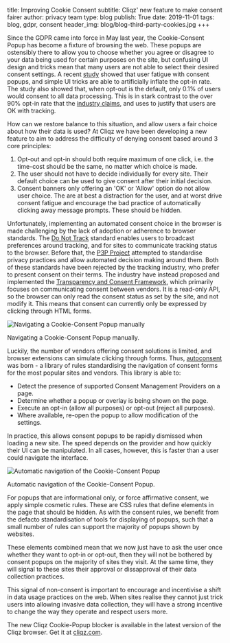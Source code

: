title: Improving Cookie Consent
subtitle: Cliqz' new feature to make consent fairer
author: privacy team
type: blog
publish: True
date: 2019-11-01
tags: blog, gdpr, consent
header_img: blog/blog-third-party-cookies.jpg
+++

Since the GDPR came into force in May last year, the Cookie-Consent Popup has become a fixture of browsing the web. These popups are ostensibly there to allow you to choose whether you agree or disagree to your data being used for certain purposes on the site, but confusing UI design and tricks mean that many users are not able to select their desired consent settings. A recent [study](https://arxiv.org/pdf/1909.02638.pdf) showed that user fatigue with consent popups, and simple UI tricks are able to artificially inflate the opt-in rate. The study also showed that, when opt-out is the default, only 0.1% of users would consent to all data processing. This is in stark contrast to the over 90% opt-in rate that the [industry claims](https://www.thedrum.com/news/2018/07/31/over-90-users-consent-gdpr-requests-says-quantcast-after-enabling-1bn-them), and uses to justify that users are OK with tracking.

How can we restore balance to this situation, and allow users a fair choice about how their data is used? At Cliqz we have been developing a new feature to aim to address the difficulty of denying consent based around 3 core principles:

1. Opt-out and opt-in should both require maximum of one click, i.e. the time-cost should be the same, no matter which choice is made.
2. The user should not have to decide individually for every site. Their default choice can be used to give consent after their initial decision.
3. Consent banners only offering an 'OK' or 'Allow' option do not allow user choice. The are at best a distraction for the user, and at worst drive consent fatigue and encourage the bad practice of automatically clicking away message prompts. These should be hidden.

Unfortunately, implementing an automated consent choice in the browser is made challenging by the lack of adoption or adherence to browser standards. The [Do Not Track](https://www.w3.org/blog/2018/06/do-not-track-and-the-gdpr/) standard enables users to broadcast preferences around tracking, and for sites to communicate tracking status to the browser. Before that, the [P3P Project](https://www.w3.org/P3P/) attempted to standardise privacy practices and allow automated decision making around them. Both of these standards have been rejected by the tracking industry, who prefer to present consent on their terms. The industry have instead proposed and implemented the [Transparency and Consent Framework](https://iabeurope.eu/transparency-consent-framework/), which primarily focuses on communicating consent between vendors. It is a read-only API, so the browser can only read the consent status as set by the site, and not modify it. This means that consent can currently only be expressed by clicking through HTML forms.

<img class="img-responsive" src="../static/img/blog/autoconsent/cookie-blocker-before.gif" alt="Navigating a Cookie-Consent Popup manually" />
<p class="img-caption">Navigating a Cookie-Consent Popup manually.</p>

Luckily, the number of vendors offering consent solutions is limited, and browser extensions can simulate clicking through forms. Thus, [autoconsent](https://github.com/cliqz-oss/autoconsent) was born - a library of rules standardising the navigation of consent forms for the most popular sites and vendors. This library is able to:

* Detect the presence of supported Consent Management Providers on a page.
* Determine whether a popup or overlay is being shown on the page.
* Execute an opt-in (allow all purposes) or opt-out (reject all purposes).
* Where available, re-open the popup to allow modification of the settings.

In practice, this allows consent popups to be rapidly dismissed when loading a new site. The speed depends on the provider and how quickly their UI can be manipulated. In all cases, however, this is faster than a user could navigate the interface.

<img class="img-responsive" src="../static/img/blog/autoconsent/cookie-blocker-after.gif" alt="Automatic navigation of the Cookie-Consent Popup" />
<p class="img-caption">Automatic navigation of the Cookie-Consent Popup.</p>

For popups that are informational only, or force affirmative consent, we apply simple cosmetic rules. These are CSS rules that define elements in the page that should be hidden. As with the consent rules, we benefit from the defacto standardisation of tools for displaying of popups, such that a small number of rules can support the majority of popups shown by websites.

These elements combined mean that we now just have to ask the user once whether they want to opt-in or opt-out, then they will not be bothered by consent popups on the majority of sites they visit. At the same time, they will signal to these sites their approval or dissapproval of their data collection practices. 

This signal of non-consent is important to encourage and incentivise a shift in data usage practices on the web. When sites realise they cannot just trick users into allowing invasive data collection, they will have a strong incentive to change the way they operate and respect users more.

The new Cliqz Cookie-Popup blocker is available in the latest version of the Cliqz browser. Get it at [cliqz.com](https://cliqz.com/download).